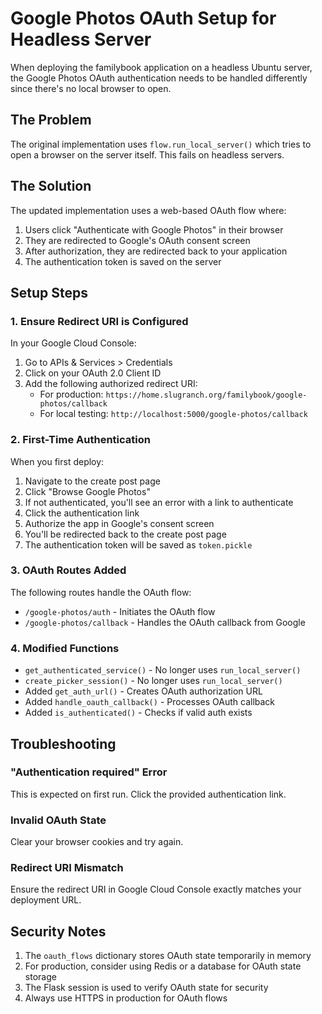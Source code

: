 # Google Photos OAuth Setup for Headless Server

When deploying the familybook application on a headless Ubuntu server, the Google Photos OAuth authentication needs to be handled differently since there's no local browser to open.

## The Problem

The original implementation uses `flow.run_local_server()` which tries to open a browser on the server itself. This fails on headless servers.

## The Solution

The updated implementation uses a web-based OAuth flow where:
1. Users click "Authenticate with Google Photos" in their browser
2. They are redirected to Google's OAuth consent screen
3. After authorization, they are redirected back to your application
4. The authentication token is saved on the server

## Setup Steps

### 1. Ensure Redirect URI is Configured

In your Google Cloud Console:
1. Go to APIs & Services > Credentials
2. Click on your OAuth 2.0 Client ID
3. Add the following authorized redirect URI:
   - For production: `https://home.slugranch.org/familybook/google-photos/callback`
   - For local testing: `http://localhost:5000/google-photos/callback`

### 2. First-Time Authentication

When you first deploy:
1. Navigate to the create post page
2. Click "Browse Google Photos"
3. If not authenticated, you'll see an error with a link to authenticate
4. Click the authentication link
5. Authorize the app in Google's consent screen
6. You'll be redirected back to the create post page
7. The authentication token will be saved as `token.pickle`

### 3. OAuth Routes Added

The following routes handle the OAuth flow:
- `/google-photos/auth` - Initiates the OAuth flow
- `/google-photos/callback` - Handles the OAuth callback from Google

### 4. Modified Functions

- `get_authenticated_service()` - No longer uses `run_local_server()`
- `create_picker_session()` - No longer uses `run_local_server()`
- Added `get_auth_url()` - Creates OAuth authorization URL
- Added `handle_oauth_callback()` - Processes OAuth callback
- Added `is_authenticated()` - Checks if valid auth exists

## Troubleshooting

### "Authentication required" Error
This is expected on first run. Click the provided authentication link.

### Invalid OAuth State
Clear your browser cookies and try again.

### Redirect URI Mismatch
Ensure the redirect URI in Google Cloud Console exactly matches your deployment URL.

## Security Notes

1. The `oauth_flows` dictionary stores OAuth state temporarily in memory
2. For production, consider using Redis or a database for OAuth state storage
3. The Flask session is used to verify OAuth state for security
4. Always use HTTPS in production for OAuth flows